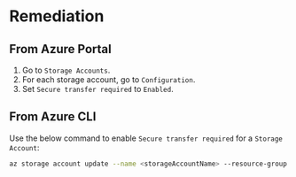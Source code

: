 # Remediation

## From Azure Portal

1. Go to `Storage Accounts`.
2. For each storage account, go to `Configuration`.
3. Set `Secure transfer required` to `Enabled`.

## From Azure CLI

Use the below command to enable `Secure transfer required` for a `Storage Account`:

```sh
az storage account update --name <storageAccountName> --resource-group <resourceGroupName> --https-only true
```
